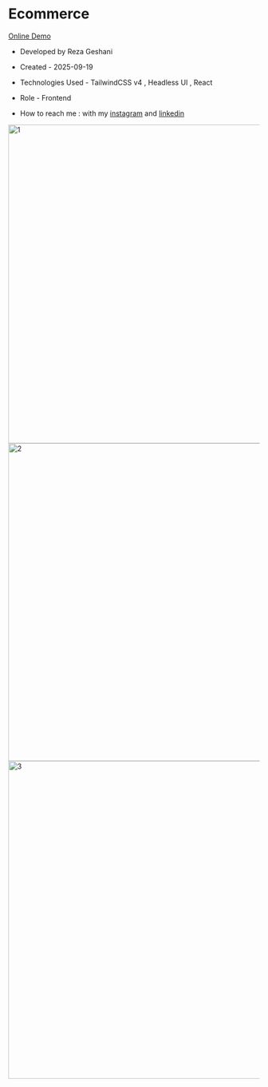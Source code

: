 # Ecommerce   

[Online Demo](https://ecommerce-wine-eta.vercel.app/)

- Developed by Reza Geshani                  

- Created - 2025-09-19      

- Technologies Used - TailwindCSS v4 , Headless UI , React  

- Role - Frontend

- How to reach me : with my [instagram](https://www.instagram.com/rezageshani_web) and [linkedin](http://www.linkedin.com/in/reza-geshani-web)

<img width="1350" height="639" alt="1" src="https://github.com/user-attachments/assets/76c7f54f-8719-4ac2-ad5f-47fd84f4afcb" />

<img width="1348" height="637" alt="2" src="https://github.com/user-attachments/assets/ddabd781-1432-44f0-aa7f-155a6ef3f409" />

<img width="1350" height="637" alt="3" src="https://github.com/user-attachments/assets/88c124bd-1230-44ff-a331-4858d1161110" />
